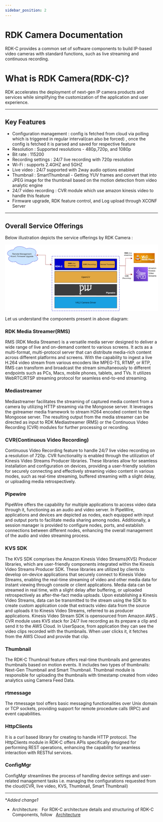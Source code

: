 ```yaml
---
sidebar_position: 2
---
```


# RDK Camera Documentation

RDK-C provides a common set of software components to build IP-based video cameras with standard functions, such as live streaming and continuous recording.

# What is RDK Camera(RDK-C)?

 RDK accelerates the deployment of next-gen IP camera products and services while simplifying the customization of the application and user experience.

------------------------------------------------------------------------

## Key Features

-   Configuration management : config is fetched from cloud via polling which is triggered in regular interval(can also be forced) , once the config is fetched it is parsed and saved for respective feature
-   Resolution : Supported resolutions - 480p,720p, and 1080p
-   Bit rate : 115200
-   Recording settings : 24/7 live recording with 720p resolution
-   Wi-Fi : supports 2.4GHZ and 5GHZ
-   Live video : 24/7 supported with 2way audio options enabled
-   Thumbnail : SmartThumbnail - Getting YUV frames and convert that into JPEG image for the thumbnail based on the motion detection from video analytic engine
-   24/7 video recording : CVR module which use amazon kinesis video to handle this feature
-   Firmware upgrade, RDK feature control, and Log upload through XCONF Server

------------------------------------------------------------------------

## Overall Service Offerings

Below illustration depicts the service offerings by RDK Camera :

![ovrall service offerings rdkc](./img/ovrallserviceofferingsrdkc.png)

Let us understand the components present in above diagram:

### RDK Media Streamer(RMS)

RMS (RDK Media Streamer) is a versatile media server designed to deliver a wide range of live and on-demand content to various screens. It acts as a multi-format, multi-protocol server that can distribute media-rich content across different platforms and screens. With the capability to ingest a live H.264 video stream from various encoders like MPEG-TS, RTMP, or RTP, RMS can transform and broadcast the stream simultaneously to different endpoints such as PCs, Macs, mobile phones, tablets, and TVs. It utilizes WebRTC/RTSP streaming protocol for seamless end-to-end streaming.

### Mediastreamer

Mediastreamer facilitates the streaming of captured media content from a camera by utilizing HTTP streaming via the Mongoose server. It leverages the gstreamer media framework to stream H264 encoded content to the Mongoose server. The resulting output from the media streamer can be directed as input to RDK Mediastreamer (RMS) or the Continuous Video Recording (CVR) modules for further processing or recording.

### **CVR(Continuous Video Recording)​**

Continuous Video Recording feature to handle 24/7 live video recording on a resolution of 720p.
CVR functionality is enabled through the utilization of Kinesis Video Streams Producer libraries. These libraries allow for seamless installation and configuration on devices, providing a user-friendly solution for securely connecting and effectively streaming video content in various modes, such as real-time streaming, buffered streaming with a slight delay, or uploading media retrospectively.

### Pipewire

PipeWire offers the capability for multiple applications to access video data through it, functioning as an audio and video server. In PipeWire, applications and devices are depicted as nodes, each equipped with input and output ports to facilitate media sharing among nodes. Additionally, a session manager is provided to configure nodes, ports, and establish connections between different nodes, enhancing the overall management of the audio and video streaming process.

### KVS SDK

The KVS SDK comprises the Amazon Kinesis Video Streams(KVS) Producer libraries, which are user-friendly components integrated within the Kinesis Video Streams Producer SDK. These libraries are utilized by clients to develop on-device applications that securely connect to Kinesis Video Streams, enabling the real-time streaming of video and other media data for instant viewing through console or client applications. Media data can be streamed in real time, with a slight delay after buffering, or uploaded retrospectively as after-the-fact media uploads. Upon establishing a Kinesis Video Streams, data can be transmitted to the stream using the SDK to create custom application code that extracts video data from the source and uploads it to Kinesis Video Streams, referred to as producer applications.
Kinesis Video Stream SDK is opensourced from Amazon AWS .
CVR module uses KVS stack for 24/7 live recording as its prepare a clip and send it to the AWS Cloud.
In UserSpace, from application they can see the video clips recorded with the thumbnails. When user clicks it, it fetches from the AWS Cloud and provide that clip.

### Thumbnail

The RDK-C Thumbnail feature offers real-time thumbnails and generates thumbnails based on motion events. It includes two types of thumbnails: Next-Gen Thumbnail and Smart Thumbnail.
Thumbnail module is responsible for uploading the thumbnails with timestamp created from video analytics using Camera Feed Data.

### rtmessage

The rtmessage tool offers basic messaging functionalities over Unix domain or TCP sockets, providing support for remote procedure calls (RPC) and event capabilities.

### HttpClients

It is a curl based library for creating to handle HTTP protocol.
The HttpClients module in RDK-C offers APIs specifically designed for performing REST operations, enhancing the capability for seamless interaction with RESTful services.

### ConfigMgr

ConfigMgr streamlines the process of handling device settings and user-related management tasks i.e. managing the configurations requested from the cloud(CVR, live video, KVS, Thumbnail, Smart Thumbnail)

------------------------------------------------------------------------

**Added change1*

-   Architecture:
     
    For RDK-C architecture details and structuring of RDK-C Components, follow
     
    [Architecture](../rdk-camera-documentation/rdk-camera-architecture/rdk-camera-architecture.md)


    
    


